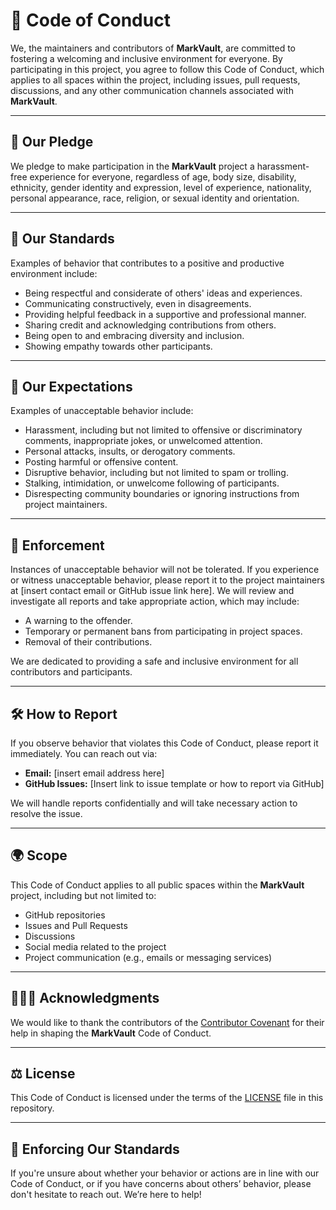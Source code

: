 # 📝 Code of Conduct

We, the maintainers and contributors of **MarkVault**, are committed to fostering a welcoming and inclusive environment for everyone. By participating in this project, you agree to follow this Code of Conduct, which applies to all spaces within the project, including issues, pull requests, discussions, and any other communication channels associated with **MarkVault**.

---

## 🌟 Our Pledge

We pledge to make participation in the **MarkVault** project a harassment-free experience for everyone, regardless of age, body size, disability, ethnicity, gender identity and expression, level of experience, nationality, personal appearance, race, religion, or sexual identity and orientation.

---

## 🤝 Our Standards

Examples of behavior that contributes to a positive and productive environment include:

- Being respectful and considerate of others' ideas and experiences.
- Communicating constructively, even in disagreements.
- Providing helpful feedback in a supportive and professional manner.
- Sharing credit and acknowledging contributions from others.
- Being open to and embracing diversity and inclusion.
- Showing empathy towards other participants.

---

## 🚫 Our Expectations

Examples of unacceptable behavior include:

- Harassment, including but not limited to offensive or discriminatory comments, inappropriate jokes, or unwelcomed attention.
- Personal attacks, insults, or derogatory comments.
- Posting harmful or offensive content.
- Disruptive behavior, including but not limited to spam or trolling.
- Stalking, intimidation, or unwelcome following of participants.
- Disrespecting community boundaries or ignoring instructions from project maintainers.

---

## 🚨 Enforcement

Instances of unacceptable behavior will not be tolerated. If you experience or witness unacceptable behavior, please report it to the project maintainers at [insert contact email or GitHub issue link here]. We will review and investigate all reports and take appropriate action, which may include:

- A warning to the offender.
- Temporary or permanent bans from participating in project spaces.
- Removal of their contributions.

We are dedicated to providing a safe and inclusive environment for all contributors and participants.

---

## 🛠️ How to Report

If you observe behavior that violates this Code of Conduct, please report it immediately. You can reach out via:

- **Email:** [insert email address here]
- **GitHub Issues:** [Insert link to issue template or how to report via GitHub]

We will handle reports confidentially and will take necessary action to resolve the issue.

---

## 🌍 Scope

This Code of Conduct applies to all public spaces within the **MarkVault** project, including but not limited to:

- GitHub repositories
- Issues and Pull Requests
- Discussions
- Social media related to the project
- Project communication (e.g., emails or messaging services)

---

## 🧑‍🤝‍🧑 Acknowledgments

We would like to thank the contributors of the [Contributor Covenant](https://www.contributor-covenant.org/) for their help in shaping the **MarkVault** Code of Conduct.

---

## ⚖️ License

This Code of Conduct is licensed under the terms of the [LICENSE](license.md) file in this repository.

---

## 💬 Enforcing Our Standards

If you're unsure about whether your behavior or actions are in line with our Code of Conduct, or if you have concerns about others’ behavior, please don't hesitate to reach out. We’re here to help!